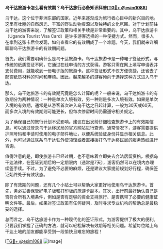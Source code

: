 **乌干达旅游卡怎么看有效期？乌干达旅行必备知识科普[[TG💪+ @esim1088](https://t.me/s/esim1088)]**

乌干达，这个位于非洲东部的国家，近年来逐渐成为旅行者心目中的新兴目的地。这里有壮丽的自然风光、丰富的野生动物资源以及独特的文化氛围。对于计划前往乌干达的游客来说，了解签证政策和相关手续是非常重要的。其中，乌干达旅游卡（Uganda Tourist Visa Card）是许多游客选择的一种便捷方式。然而，很多人在拿到这张卡后会发现，如何查看它的有效期成了一个难题。今天，我们就来详细聊聊乌干达旅游卡的有效期问题。

首先，我们需要明确什么是乌干达旅游卡。乌干达旅游卡是一种电子签证形式，与传统的纸质签证不同，它通过在线申请的方式获得。游客只需在网上填写申请表并支付费用，就能收到一份电子版的旅游卡。这种签证形式不仅方便快捷，还省去了邮寄纸质材料的时间和麻烦。因此，越来越多的游客倾向于选择这种方式进入乌干达。

那么，乌干达旅游卡的有效期究竟是怎么计算的呢？一般来说，乌干达旅游卡的有效期分为两种情况：一种是单次入境有效，另一种则是多次入境有效。如果是单次入境的有效期，通常是从游客首次进入乌干达之日起计算，一般为30天或60天。而多次入境的有效期则可能更长，但每次停留时间仍需遵守相关规定。

为了确保自己的旅行计划不受影响，建议在出发前仔细检查旅游卡上的有效期信息。可以通过登录乌干达移民局的官方网站进行查询。通常情况下，游客需要提供护照号码和申请时使用的电子邮件地址，以便系统验证身份并显示相关信息。此外，也可以通过联系乌干达驻外使领馆或者直接拨打乌干达移民局的服务热线进行咨询。

值得注意的是，即使旅游卡已经过期，也不意味着立即失去合法居留资格。根据乌干达法律，在签证到期后的一定期限内（通常是7天），游客仍然可以在境内办理续签手续。不过，为了避免不必要的麻烦，还是建议大家提前规划好行程，确保签证始终处于有效状态。

除了有效期的问题，还有几个小贴士可以帮助大家更好地使用乌干达旅游卡。首先，务必妥善保管好电子版和打印版的旅游卡副本。其次，出行前最好确认自己是否符合所有入境条件，例如是否有足够的资金支持旅行、是否携带了必要的健康证明文件等。最后，如果对签证政策有任何疑问，及时寻求专业机构的帮助总是最稳妥的选择。

总而言之，乌干达旅游卡作为一种现代化的签证形式，为游客提供了极大的便利。只要我们掌握了正确的方法，就可以轻松解决有效期等相关问题。希望每位踏上乌干达土地的朋友都能享受到一段愉快且难忘的旅程！

[[TG💪+ @esim1088](https://t.me/s/esim1088) ![Image](https://i.postimg.cc/4NQfJmqS/Snipaste-2025-05-13-00-14-12.png)]